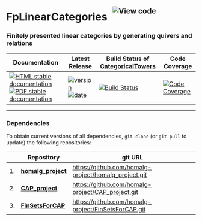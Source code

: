<!-- BEGIN HEADER -->
# FpLinearCategories&ensp;<sup><sup>[![View code][code-img]][code-url]</sup></sup>

### Finitely presented linear categories by generating quivers and relations

| Documentation | Latest Release | Build Status of [CategoricalTowers](/../../) | Code Coverage |
| ------------- | -------------- | ------------ | ------------- |
| [![HTML stable documentation][html-img]][html-url] [![PDF stable documentation][pdf-img]][pdf-url] | [![version][version-img]][version-url] [![date][date-img]][date-url] | [![Build Status][tests-img]][tests-url] | [![Code Coverage][codecov-img]][codecov-url] |

<!-- END HEADER -->
<!-- BEGIN FOOTER -->
---

### Dependencies

To obtain current versions of all dependencies, `git clone` (or `git pull` to update) the following repositories:

|    | Repository | git URL |
|--- | ---------- | ------- |
| 1. | [**homalg_project**](https://github.com/homalg-project/homalg_project#readme) | https://github.com/homalg-project/homalg_project.git |
| 2. | [**CAP_project**](https://github.com/homalg-project/CAP_project#readme) | https://github.com/homalg-project/CAP_project.git |
| 3. | [**FinSetsForCAP**](https://github.com/homalg-project/FinSetsForCAP#readme) | https://github.com/homalg-project/FinSetsForCAP.git |

[html-img]: https://img.shields.io/badge/🔗%20HTML-stable-blue.svg
[html-url]: https://homalg-project.github.io/CategoricalTowers/FpLinearCategories/doc/chap0_mj.html

[pdf-img]: https://img.shields.io/badge/🔗%20PDF-stable-blue.svg
[pdf-url]: https://homalg-project.github.io/CategoricalTowers/FpLinearCategories/download_pdf.html

[version-img]: https://img.shields.io/endpoint?url=https://homalg-project.github.io/CategoricalTowers/FpLinearCategories/badge_version.json&label=🔗%20version&color=yellow
[version-url]: https://homalg-project.github.io/CategoricalTowers/FpLinearCategories/view_release.html

[date-img]: https://img.shields.io/endpoint?url=https://homalg-project.github.io/CategoricalTowers/FpLinearCategories/badge_date.json&label=🔗%20released%20on&color=yellow
[date-url]: https://homalg-project.github.io/CategoricalTowers/FpLinearCategories/view_release.html

[tests-img]: https://github.com/homalg-project/CategoricalTowers/actions/workflows/Tests.yml/badge.svg?branch=master
[tests-url]: https://github.com/homalg-project/CategoricalTowers/actions/workflows/Tests.yml?query=branch%3Amaster

[codecov-img]: https://codecov.io/gh/homalg-project/CategoricalTowers/branch/master/graph/badge.svg?flag=FpLinearCategories
[codecov-url]: https://app.codecov.io/gh/homalg-project/CategoricalTowers/tree/master/FpLinearCategories

[code-img]: https://img.shields.io/badge/-View%20code-blue?logo=github
[code-url]: https://github.com/homalg-project/CategoricalTowers/tree/master/FpLinearCategories#top
<!-- END FOOTER -->
